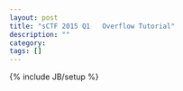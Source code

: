 ```yaml
---
layout: post
title: "sCTF 2015 Q1   Overflow Tutorial"
description: ""
category: 
tags: []
---
```

{% include JB/setup %}
